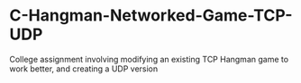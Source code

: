 C-Hangman-Networked-Game-TCP-UDP
================================

College assignment involving modifying an existing TCP Hangman game to work better, and creating a UDP version
